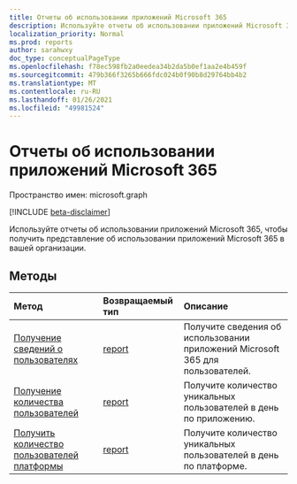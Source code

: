 ```yaml
---
title: Отчеты об использовании приложений Microsoft 365
description: Используйте отчеты об использовании приложений Microsoft 365, чтобы получить представление об использовании приложений Microsoft 365 в вашей организации.
localization_priority: Normal
ms.prod: reports
author: sarahwxy
doc_type: conceptualPageType
ms.openlocfilehash: f78ec598fb2a0eedea34b2da5b0ef1aa2e4b459f
ms.sourcegitcommit: 479b366f3265b666fdc024b0f90b8d29764bb4b2
ms.translationtype: MT
ms.contentlocale: ru-RU
ms.lasthandoff: 01/26/2021
ms.locfileid: "49981524"
---
```

# <a name="microsoft-365-apps-usage-reports"></a>Отчеты об использовании приложений Microsoft 365

Пространство имен: microsoft.graph

[!INCLUDE [beta-disclaimer](../../includes/beta-disclaimer.md)]

Используйте отчеты об использовании приложений Microsoft 365, чтобы получить представление об использовании приложений Microsoft 365 в вашей организации.

## <a name="methods"></a>Методы

| Метод                                                                        | Возвращаемый тип                                    | Описание                                                |
| :---------------------------------------------------------------------------- | :--------------------------------------------- | :--------------------------------------------------------- |
| [Получение сведений о пользователях](../api/reportroot-getm365appuserdetail.md)                  | [report](../resources/intune-shared-report.md) | Получите сведения об использовании приложений Microsoft 365 для пользователей. |
| [Получение количества пользователей](../api/reportroot-getm365appusercounts.md)                  | [report](../resources/intune-shared-report.md) | Получите количество уникальных пользователей в день по приложению.               |
| [Получить количество пользователей платформы](../api/reportroot-getm365appplatformusercounts.md) | [report](../resources/intune-shared-report.md) | Получите количество уникальных пользователей в день по платформе.          |


